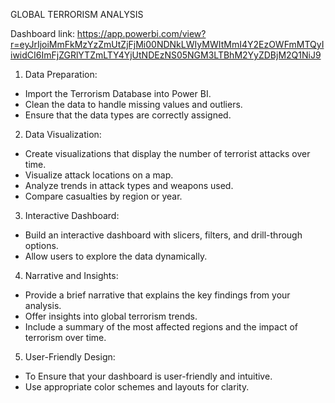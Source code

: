 GLOBAL TERRORISM ANALYSIS

Dashboard link: https://app.powerbi.com/view?r=eyJrIjoiMmFkMzYzZmUtZjFjMi00NDNkLWIyMWItMmI4Y2EzOWFmMTQyIiwidCI6ImFjZGRlYTZmLTY4YjUtNDEzNS05NGM3LTBhM2YyZDBjM2Q1NiJ9

1) Data Preparation:
* Import the Terrorism Database into Power BI.
* Clean the data to handle missing values and outliers.
* Ensure that the data types are correctly assigned.

2) Data Visualization:
* Create visualizations that display the number of terrorist attacks over time.
* Visualize attack locations on a map.
* Analyze trends in attack types and weapons used.
* Compare casualties by region or year.

3) Interactive Dashboard:
* Build an interactive dashboard with slicers, filters, and drill-through options.
* Allow users to explore the data dynamically.

4) Narrative and Insights:
* Provide a brief narrative that explains the key findings from your analysis.
* Offer insights into global terrorism trends.
* Include a summary of the most affected regions and the impact of terrorism over time.

5) User-Friendly Design:
* To Ensure that your dashboard is user-friendly and intuitive.
* Use appropriate color schemes and layouts for clarity.
